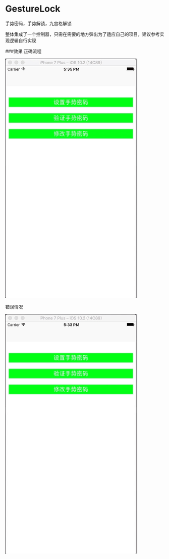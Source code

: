 # GestureLock
手势密码，手势解锁，九宫格解锁

整体集成了一个控制器，只需在需要的地方弹出为了适应自己的项目，建议参考实现逻辑自行实现

###效果
正确流程

![](ep.gif)

错误情况

![](exp.gif)
